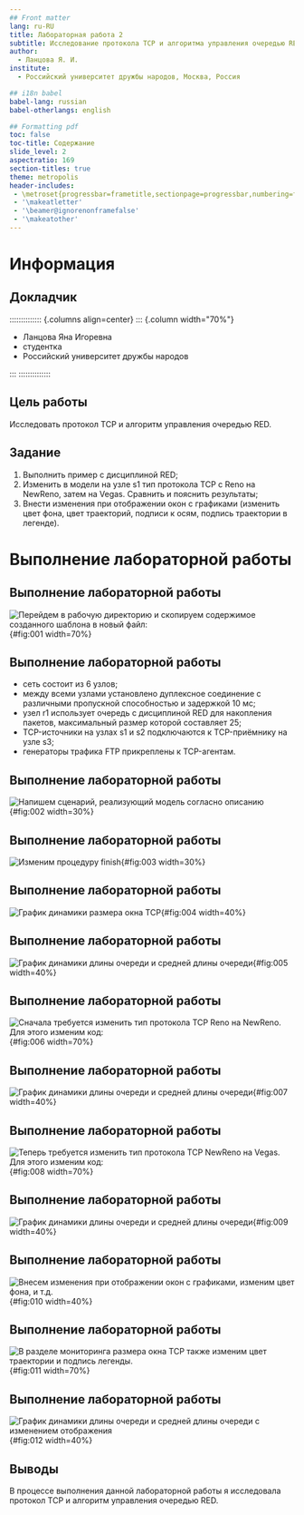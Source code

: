 ```yaml
---
## Front matter
lang: ru-RU
title: Лабораторная работа 2
subtitle: Исследование протокола TCP и алгоритма управления очередью RED
author:
  - Ланцова Я. И.
institute:
  - Российский университет дружбы народов, Москва, Россия

## i18n babel
babel-lang: russian
babel-otherlangs: english

## Formatting pdf
toc: false
toc-title: Содержание
slide_level: 2
aspectratio: 169
section-titles: true
theme: metropolis
header-includes:
 - \metroset{progressbar=frametitle,sectionpage=progressbar,numbering=fraction}
 - '\makeatletter'
 - '\beamer@ignorenonframefalse'
 - '\makeatother'
---
```


# Информация

## Докладчик

:::::::::::::: {.columns align=center}
::: {.column width="70%"}

  * Ланцова Яна Игоревна
  * студентка
  * Российский университет дружбы народов

:::
::::::::::::::

## Цель работы

Исследовать протокол TCP и алгоритм управления очередью RED.

## Задание

1. Выполнить пример с дисциплиной RED;
2. Изменить в модели на узле s1 тип протокола TCP с Reno на NewReno, затем на
Vegas. Сравнить и пояснить результаты;
3. Внести изменения при отображении окон с графиками (изменить цвет фона,
цвет траекторий, подписи к осям, подпись траектории в легенде).

# Выполнение лабораторной работы

## Выполнение лабораторной работы

![Перейдем в рабочую директорию и скопируем содержимое созданного шаблона в новый файл:](image/1.png){#fig:001 width=70%}

## Выполнение лабораторной работы

- сеть состоит из 6 узлов;
- между всеми узлами установлено дуплексное соединение с различными пропускной способностью и задержкой 10 мс;
- узел r1 использует очередь с дисциплиной RED для накопления пакетов, максимальный размер которой составляет 25;
- TCP-источники на узлах s1 и s2 подключаются к TCP-приёмнику на узле s3;
- генераторы трафика FTP прикреплены к TCP-агентам.

## Выполнение лабораторной работы

![Напишем сценарий, реализующий модель согласно описанию](image/2.png){#fig:002 width=30%}

## Выполнение лабораторной работы

![Изменим процедуру finish](image/3.png){#fig:003 width=30%}

## Выполнение лабораторной работы

![График динамики размера окна TCP](image/4.png){#fig:004 width=40%}

## Выполнение лабораторной работы

![График динамики длины очереди и средней длины очереди](image/5.png){#fig:005 width=40%}

## Выполнение лабораторной работы

![Сначала требуется изменить тип протокола TCP Reno на NewReno. Для этого изменим код:](image/6.png){#fig:006 width=70%}

## Выполнение лабораторной работы

![График динамики длины очереди и средней длины очереди](image/7.png){#fig:007 width=40%}

## Выполнение лабораторной работы

![Теперь требуется изменить тип протокола TCP NewReno на Vegas. Для этого изменим код:](image/8.png){#fig:008 width=70%}

## Выполнение лабораторной работы

![График динамики длины очереди и средней длины очереди](image/9.png){#fig:009 width=40%}

## Выполнение лабораторной работы

![Внесем изменения при отображении окон с графиками, изменим цвет фона, и т.д.](image/10.png){#fig:010 width=40%}

## Выполнение лабораторной работы

![В разделе мониторинга размера окна TCP также изменим цвет траектории и подпись легенды.](image/11.png){#fig:011 width=70%}


## Выполнение лабораторной работы

![График динамики длины очереди и средней длины очереди с изменением отображения](image/12.png){#fig:012 width=40%}


## Выводы

В процессе выполнения данной лабораторной работы я исследовала протокол TCP и алгоритм управления очередью RED.
